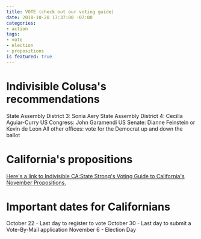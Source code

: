 ```yaml
---
title: VOTE (check out our voting guide)
date: 2018-10-20 17:37:00 -07:00
categories:
- action
tags:
- vote
- election
- propositions
is featured: true
---
```


# Indivisible Colusa's recommendations
State Assembly District 3: Sonia Aery
State Assembly District 4: Cecilia Aguiar-Curry
US Congress: John Garamendi
US Senate: Dianne Feinstein or Kevin de Leon
All other offices: vote for the Democrat up and down the ballot

# California's propositions
[Here's a link to Indivisible CA:State Strong's Voting Guide to California's November Propositions.  ](https://ca.state-strong.org/index.php/2018/09/27/nov-2018-ca-ballot-guide/)

# Important dates for Californians
October 22 - Last day to register to vote
October 30 - Last day to submit a Vote-By-Mail application 
November 6 - Election Day 
